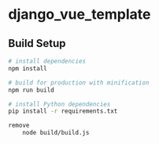 # django_vue_template


## Build Setup

``` bash
# install dependencies
npm install

# build for production with minification
npm run build

# install Python dependencies
pip install -r requirements.txt

remove 
    node build/build.js

```
